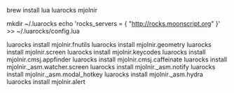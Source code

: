 brew install lua luarocks mjolnir

mkdir ~/.luarocks
echo 'rocks_servers = { "http://rocks.moonscript.org" }' >> ~/.luarocks/config.lua

luarocks install mjolnir.fnutils
luarocks install mjolnir.geometry
luarocks install mjolnir.screen
luarocks install mjolnir.keycodes
luarocks install mjolnir.cmsj.appfinder
luarocks install mjolnir.cmsj.caffeinate
luarocks install mjolnir._asm.watcher.screen
luarocks install mjolnir._asm.notify
luarocks install mjolnir._asm.modal_hotkey
luarocks install mjolnir._asm.hydra
luarocks install mjolnir.alert

